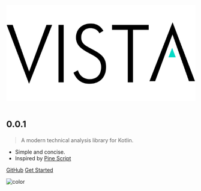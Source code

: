 <!-- _coverpage.md -->

![logo](_media/logo.svg)

# <small>0.0.1</small>

> A modern technical analysis library for Kotlin.

- Simple and concise.
- Inspired by [Pine Script](https://www.tradingview.com/pine-script-docs/en/v4/Introduction.html)

[GitHub](https://github.com/bulltimate/vista-kt)
[Get Started](README)

<!-- background color -->

![color](#ffffff)